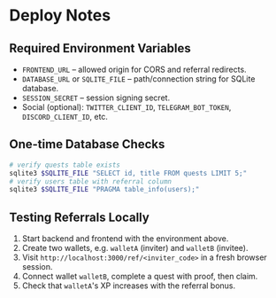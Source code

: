 # Deploy Notes

## Required Environment Variables
- `FRONTEND_URL` – allowed origin for CORS and referral redirects.
- `DATABASE_URL` or `SQLITE_FILE` – path/connection string for SQLite database.
- `SESSION_SECRET` – session signing secret.
- Social (optional): `TWITTER_CLIENT_ID`, `TELEGRAM_BOT_TOKEN`, `DISCORD_CLIENT_ID`, etc.

## One-time Database Checks
```sh
# verify quests table exists
sqlite3 $SQLITE_FILE "SELECT id, title FROM quests LIMIT 5;"
# verify users table with referral column
sqlite3 $SQLITE_FILE "PRAGMA table_info(users);"
```

## Testing Referrals Locally
1. Start backend and frontend with the environment above.
2. Create two wallets, e.g. `walletA` (inviter) and `walletB` (invitee).
3. Visit `http://localhost:3000/ref/<inviter_code>` in a fresh browser session.
4. Connect wallet `walletB`, complete a quest with proof, then claim.
5. Check that `walletA`'s XP increases with the referral bonus.
